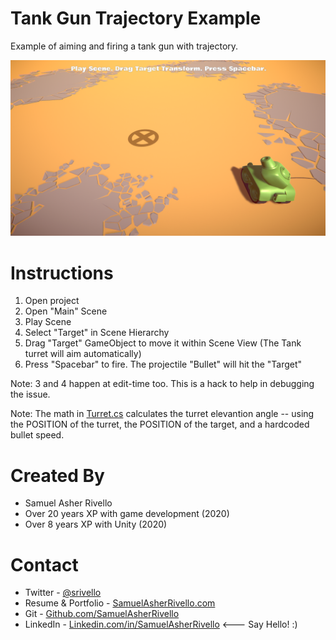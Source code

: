 Tank Gun Trajectory Example
=============

Example of aiming and firing a tank gun with trajectory.

<img src="./README.png" width="600" alt="Screenshot">

Instructions
=============

1. Open project
1. Open "Main" Scene
1. Play Scene
1. Select "Target" in Scene Hierarchy
1. Drag "Target" GameObject to move it within Scene View (The Tank turret will aim automatically)
1. Press "Spacebar" to fire. The projectile "Bullet" will hit the "Target"

Note: 3 and 4 happen at edit-time too. This is a hack to help in debugging the issue.

Note: The math in <a href="https://github.com/SamuelAsherRivello/tank-gun-trajectory-example/blob/master/Unity/Assets/Scripts/Runtime/RMC/TankGunTrajectory/View/Turret.cs">Turret.cs</a> calculates the turret elevantion angle -- using the POSITION of the turret, the POSITION of the target, and a hardcoded bullet speed.

Created By
=============

- Samuel Asher Rivello 
- Over 20 years XP with game development (2020)
- Over 8 years XP with Unity (2020)

Contact
=============

- Twitter - <a href="https://twitter.com/srivello/">@srivello</a>
- Resume & Portfolio - <a href="http://www.SamuelAsherRivello.com">SamuelAsherRivello.com</a>
- Git - <a href="https://github.com/SamuelAsherRivello/">Github.com/SamuelAsherRivello</a>
- LinkedIn - <a href="https://Linkedin.com/in/SamuelAsherRivello">Linkedin.com/in/SamuelAsherRivello</a> <--- Say Hello! :)



